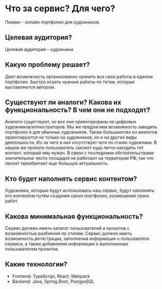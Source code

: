 # Что за сервис? Для чего?
Пинако - онлайн портфолио для художников.

## Целевая аудитория?
Целевая аудитория – художники.

## Какую проблему решает?
Дает возможность организованно хранить все свои работы в едином портфолио. Быстро искать нужные работы по тегам, которые выставляются автором.

## Существуют ли аналоги? Какова их функциональность? В чем они не подходят?
Аналоги существуют, но все они ориентированы на цифровых художников/иллюстраторов. Мы же предлагаем возможность заводить портфолио и для обычных художников. Также большинство из аналогов ориентируются не только на художников, но и на другие виды деятельности. Из-за чего в них отсутствует теги по стилю художника. В нашем же проекте пользователь сможет куда легче находить тот контент, который ему нужен.
В связи с последними обстоятельствами значительное число площадок не работают на территории РФ, так что проект приобретает еще большую актуальность.

## Кто будет наполнять сервис контентом?
Художники, которые будут использовать наш сервис, будут наполнять его контентом путем создания своих портфолио, размещения своих работ.

## Какова минимальная функциональность?
Сервис должен иметь каталог пользователей и проектов с возможностью разбиения по стилям. Сервис должен иметь возможность регистрации, заполнения информации о пользователе сервиса, а также добавления информации о выполненных пользователем проектов.

## Какие технологии?
- Frontend: TypeScript, React, Webpack
- Backend: Java, Spring Boot, PostgreSQL
